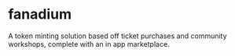 # fanadium
A token minting solution based off ticket purchases and community workshops, complete with an in app marketplace.
